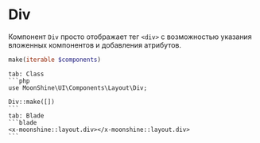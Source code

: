 # Div

Компонент `Div` просто отображает тег `<div>` с возможностью указания вложенных компонентов и добавления атрибутов.

```php
make(iterable $components)
```

~~~tabs
tab: Class
```php
use MoonShine\UI\Components\Layout\Div;

Div::make([])
```
tab: Blade
```blade
<x-moonshine::layout.div></x-moonshine::layout.div>
```
~~~
